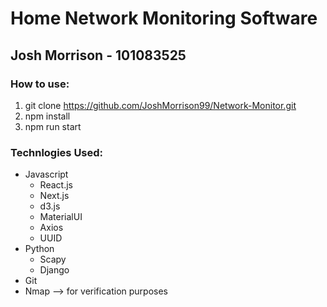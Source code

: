 # Home Network Monitoring Software

## Josh Morrison - 101083525

### How to use:

1. git clone https://github.com/JoshMorrison99/Network-Monitor.git
2. npm install
3. npm run start

### Technlogies Used:

- Javascript
  - React.js
  - Next.js
  - d3.js
  - MaterialUI
  - Axios
  - UUID
- Python
  - Scapy
  - Django
- Git
- Nmap --> for verification purposes
